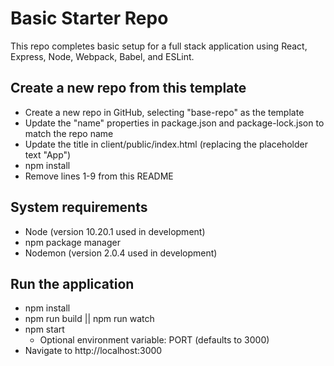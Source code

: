 # Basic Starter Repo
This repo completes basic setup for a full stack application using React, Express, Node, Webpack, Babel, and ESLint.

## Create a new repo from this template
  - Create a new repo in GitHub, selecting "base-repo" as the template
  - Update the "name" properties in package.json and package-lock.json to match the repo name
  - Update the title in client/public/index.html (replacing the placeholder text "App")
  - npm install
  - Remove lines 1-9 from this README

## System requirements
  - Node (version 10.20.1 used in development)
  - npm package manager
  - Nodemon (version 2.0.4 used in development)

## Run the application
  - npm install
  - npm run build || npm run watch
  - npm start
    - Optional environment variable: PORT (defaults to 3000)
  - Navigate to http://localhost:3000
